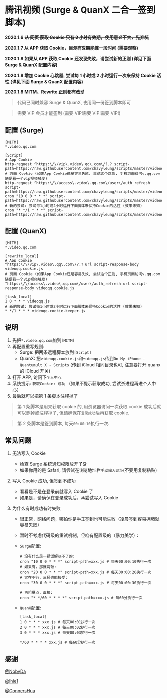 # 腾讯视频 (Surge & QuanX 二合一签到脚本)

**2020.1.6** **~~从 网页 获取 Cookie 只有 2 小时有效期，使用意义不大，先弃坑~~**

**2020.1.7 从 APP 获取 Cookie，目测有效期能撑一段时间 (需要观察)**

**2020.1.8 如果从 APP 获取 Cookie 还发现失败，请尝试新的正则 (详见下面 Surge & QuanX 配置内容)**

**2020.1.8 增加 Cookie 心跳器, 尝试每 1 小时或 2 小时运行一次来保持 Cookie 活性 (详见下面 Surge & QuanX 配置内容)**

**2020.1.8 MITM、Rewrite 正则都有改动**

> 代码已同时兼容 Surge & QuanX, 使用同一份签到脚本即可

> 需要 VIP 会员才能签到 (需要 VIP!需要 VIP!需要 VIP!)

## 配置 (Surge)

```properties
[MITM]
*.video.qq.com

[Script]
# App Cookie
http-request ^https:\/\/vip\.video\.qq\.com\/?.? script-path=https://raw.githubusercontent.com/chavyleung/scripts/master/videoqq/videoqq.cookie.js
# 页面 Cookie (如果App Cookie还是容易失效, 尝试这个正则, 手机页面访问v.qq.com随便看一个vip视频触发)
http-request ^https:\/\/access\.video\.qq.com\/user\/auth_refresh script-path=https://raw.githubusercontent.com/chavyleung/scripts/master/videoqq/videoqq.cookie.js
cron "10 0 0 * * *" script-path=https://raw.githubusercontent.com/chavyleung/scripts/master/videoqq/videoqq.js
# 新的尝试: 尝试每1小时或2小时运行下面脚本来保持Cookie的活性 (效果未知)
cron "* */1 * * *" script-path=https://raw.githubusercontent.com/chavyleung/scripts/master/videoqq/videoqq.cookie.keeper.js
```

## 配置 (QuanX)

```properties
[MITM]
*.video.qq.com

[rewrite_local]
# App Cookie
^https:\/\/vip\.video\.qq\.com\/?.? url script-response-body videoqq.cookie.js
# 页面 Cookie (如果App Cookie还是容易失效, 尝试这个正则, 手机页面访问v.qq.com随便看一个vip视频触发)
^https:\/\/access\.video\.qq.com\/user\/auth_refresh url script-response-body videoqq.cookie.js

[task_local]
1 0 * * * videoqq.js
# 新的尝试: 尝试每1小时或2小时运行下面脚本来保持Cookie的活性 (效果未知)
* */1 * * * videoqq.cookie.keeper.js
```

## 说明

1. 先把`*.video.qq.com`加到`[MITM]`
2. 再配置重写规则:
   - Surge: 把两条远程脚本放到`[Script]`
   - QuanX: 把`videoqq.cookie.js`和`videoqq.js`传到`On My iPhone - Quantumult X - Scripts` (传到 iCloud 相同目录也可, 注意要打开 quanx 的 iCloud 开关)
3. 打开 APP, 访问下`个人中心`
4. 系统提示: `获取Cookie: 成功` （如果不提示获取成功, 尝试杀进程再进个人中心）
5. 最后就可以把第 1 条脚本注释掉了

> 第 1 条脚本是用来获取 cookie 的, 用浏览器访问一次获取 cookie 成功后就可以删掉或注释掉了, 但请确保在`登录成功`后再获取 cookie.

> 第 2 条脚本是签到脚本, 每天`00:00:10`执行一次.

## 常见问题

1. 无法写入 Cookie

   - 检查 Surge 系统通知权限放开了没
   - 如果你用的是 Safari, 请尝试在浏览地址栏`手动输入网址`(不要用复制粘贴)

2. 写入 Cookie 成功, 但签到不成功

   - 看看是不是在登录前就写入 Cookie 了
   - 如果是，请确保在登录成功后，再尝试写入 Cookie

3. 为什么有时成功有时失败

   - 很正常，网络问题，哪怕你是手工签到也可能失败（凌晨签到容易拥堵就容易失败）
   - 暂时不考虑代码级的重试机制，但咱有配置级的（暴力美学）：

   - `Surge`配置:

     ```properties
     # 没有什么是一顿饭解决不了的:
     cron "10 0 0 * * *" script-path=xxx.js # 每天00:00:10执行一次
     # 如果有，那就两顿:
     cron "20 0 0 * * *" script-path=xxx.js # 每天00:00:20执行一次
     # 实在不行，三顿也能接受:
     cron "30 0 0 * * *" script-path=xxx.js # 每天00:00:30执行一次

     # 再粗暴点，直接:
     cron "* */60 * * * *" script-path=xxx.js # 每60分执行一次
     ```

   - `QuanX`配置:

     ```properties
     [task_local]
     1 0 * * * xxx.js # 每天00:01执行一次
     2 0 * * * xxx.js # 每天00:02执行一次
     3 0 * * * xxx.js # 每天00:03执行一次

     */60 * * * * xxx.js # 每60分执行一次
     ```

## 感谢

[@NobyDa](https://github.com/NobyDa)

[@lhie1](https://github.com/lhie1)

[@ConnersHua](https://github.com/ConnersHua)
